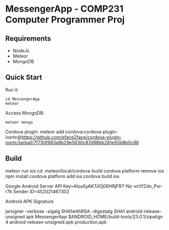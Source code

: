 # MessengerApp - COMP231 Computer Programmer Proj

## Requirements

* NodeJs
* Meteor
* MongoDB

## Quick Start

Run it:

    cd MessengerApp
    meteor

Access MongoDB:

    meteor mongo


Cordova plugin:
meteor add cordova:cordova-plugin-iosrtc@https://github.com/eface2face/cordova-plugin-iosrtc/tarball/7f730f983a9b29e5630c87d98bb281e93b8b0c86



<hook type="after_platform_add" src="hooks/iosrtc-swift-support.js" />



## Build

meteor run ios
cd .meteor/local/cordova-build
cordova platform remove ios
npm install
cordova platform add ios
cordova build ios


Google Android
Server API Key=AIzaSyAK7JOj06HRjFR7-Nz-vcVfZdo_Pxr-r7k
Sender ID=452021467302


Android APK Signature

jarsigner -verbose -sigalg SHA1withRSA -digestalg SHA1 android-release-unsigned.apk MessengerApp
$ANDROID_HOME/build-tools/23.0.1/zipalign 4 android-release-unsigned.apk production.apk

